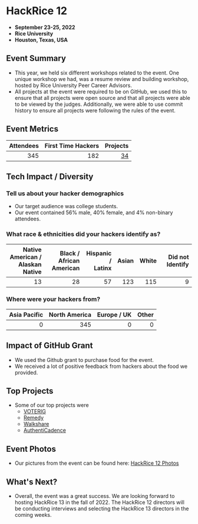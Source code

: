 # HackRice 12
 - **September 23-25, 2022** 
 - **Rice University**
 - **Houston, Texas, USA**  

## Event Summary

- This year, we held six different workshops related to the event. One unique workshop we had, was a resume review and building workshop, hosted by Rice University Peer Career Advisors. 
- All projects at the event were required to be on GitHub, we used this to ensure that all projects were open source and that all projects were able to be viewed by the judges. Additionally, we were able to use commit history to ensure all projects were following the rules of the event. 

## Event Metrics 

| Attendees |First Time Hackers| Projects|
|---------------:|--------------:|------------:|
|345|182|[34](https://hackrice12.devpost.com/)| 

## Tech Impact / Diversity 

### Tell us about your hacker demographics
 - Our target audience was college students. 
 - Our event contained 56% male, 40% female, and 4% non-binary attendees. 

### What race & ethnicities did your hackers identify as?
| Native American / <br> Alaskan Native | Black / <br> African American | Hispanic / <br> Latinx | Asian | White | Did not Identify
|---------------:|--------------:|------------:|---------:|--------:|--------:|
|13|28|57|123|115|9|


### Where were your hackers from?
| Asia Pacific | North America | Europe / UK | Other |
|---------------:|--------------:|------------:|---------:|
|0|345|0|0|

## Impact of GitHub Grant
- We used the Github grant to purchase food for the event.
- We received a lot of positive feedback from hackers about the food we provided.

## Top Projects

- Some of our top projects were
    - [VOTERIG](https://devpost.com/software/voterig)
    - [Remedy](https://devpost.com/software/remedy-e76dbt)
    - [Walkshare](https://devpost.com/software/walkshare)
    - [AuthentiCadence](https://devpost.com/software/authenticadence-on-beat-security)

## Event Photos

- Our pictures from the event can be found here: [HackRice 12 Photos](https://drive.google.com/drive/folders/1OPw_XADMuEQNqKOzfJ9yctxjhugPxQgl?usp=sharing)

## What's Next?
- Overall, the event was a great success. We are looking forward to hosting HackRice 13 in the fall of 2022. The HackRice 12 directors will be conducting interviews and selecting the HackRice 13 directors in the coming weeks.
